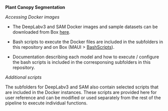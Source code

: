 **Plant Canopy Segmentation**

*Accessing Docker images*

* The DeepLabv3 and SAM Docker images and sample datasets can be downloaded from Box [here](XXX). 

* Bash scripts to execute the Docker files are included in the subfolders in this repository and on Box (MAUI > [BashScripts](XXX)).

* Documentation describing each model and how to execute / configure the bash scripts is included in the corresponsing subfolders in this repository.

*Additional scripts*

The subfolders for DeepLabv3 and SAM also contain selected scripts that are included in the Docker instances. These scripts are provided here for user reference and can be modified or used separately from the rest of the pipeline to execute individual functions. 
